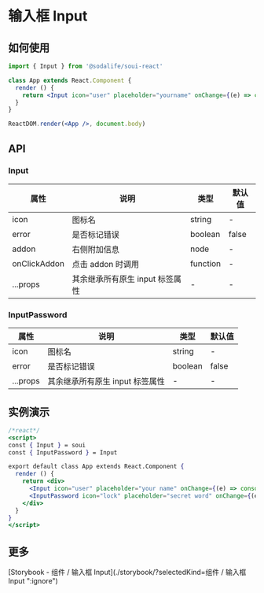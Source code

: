 # 输入框 Input

## 如何使用
```jsx
import { Input } from '@sodalife/soui-react'

class App extends React.Component {
  render () {
    return <Input icon="user" placeholder="yourname" onChange={(e) => console.log(e.currentTarget.value)} />
  }
}

ReactDOM.render(<App />, document.body)
```


## API
### Input
|     属性     |              说明               |   类型   | 默认值 |
| ------------ | ------------------------------- | -------- | ------ |
| icon         | 图标名                          | string   | -      |
| error        | 是否标记错误                    | boolean  | false  |
| addon        | 右侧附加信息                    | node     | -      |
| onClickAddon | 点击 addon 时调用               | function | -      |
| ...props     | 其余继承所有原生 input 标签属性 | -        | -      |

### InputPassword
|   属性   |              说明               |  类型   | 默认值 |
| -------- | ------------------------------- | ------- | ------ |
| icon     | 图标名                          | string  | -      |
| error    | 是否标记错误                    | boolean | false  |
| ...props | 其余继承所有原生 input 标签属性 | -       | -      |


## 实例演示
```jsx
/*react*/
<script>
const { Input } = soui
const { InputPassword } = Input

export default class App extends React.Component {
  render () {
    return <div>
      <Input icon="user" placeholder="your name" onChange={(e) => console.log(e.currentTarget.value)} />
      <InputPassword icon="lock" placeholder="secret word" onChange={(e) => console.log(e.currentTarget.value)} />
    </div>
  }
}
</script>
```


## 更多
[Storybook - 组件 / 输入框 Input](./storybook/?selectedKind=组件 / 输入框 Input ":ignore")
